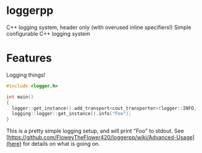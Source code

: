 # loggerpp
C++ logging system, header only (with overused inline specifiers!)
Simple configurable C++ logging system
# Features
Logging things!
```cpp
#include <logger.h>

int main()
{
  logger::get_instance().add_transport<cout_transporter>(logger::INFO, true);
  logging::logger::get_instance().info("Foo");
}
```
This is a pretty simple logging setup, and will print "Foo" to stdout. See [https://github.com/FloweyTheFlower420/loggerpp/wiki/Advanced-Usage](here) for details on what is going on.
